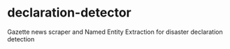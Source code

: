 # declaration-detector
Gazette news scraper and Named Entity Extraction for disaster declaration detection
